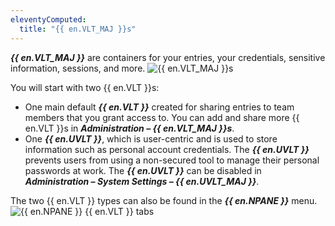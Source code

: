 ```yaml
---
eleventyComputed:
  title: "{{ en.VLT_MAJ }}s"
---
```

***{{ en.VLT_MAJ }}*** are containers for your entries, your credentials, sensitive information, sessions, and more.
![{{ en.VLT_MAJ }}s](https://cdnweb.devolutions.net/docs/en/rdm/mac/RDMMac0020.png)

You will start with two {{ en.VLT }}s:

* One main default ***{{ en.VLT }}*** created for sharing entries to team members that you grant access to. You can add and share more {{ en.VLT }}s in ***Administration – {{ en.VLT_MAJ }}s***.
* One ***{{ en.UVLT }}***, which is user-centric and is used to store information such as personal account credentials. The ***{{ en.UVLT }}*** prevents users from using a non-secured tool to manage their personal passwords at work. The ***{{ en.UVLT }}*** can be disabled in ***Administration – System Settings – {{ en.UVLT_MAJ }}***.

The two {{ en.VLT }} types can also be found in the ***{{ en.NPANE }}*** menu.
![{{ en.NPANE }} {{ en.VLT }} tabs](https://cdnweb.devolutions.net/docs/en/rdm/mac/RDMMac0021.png)
